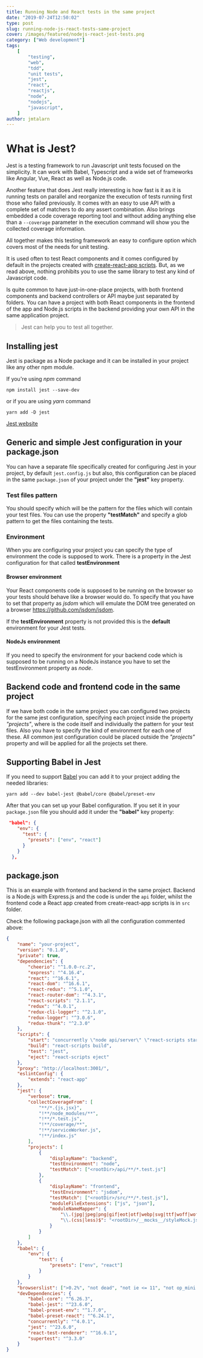 ```yaml
---
title: Running Node and React tests in the same project
date: "2019-07-24T12:50:02"
type: post
slug: running-node-js-react-tests-same-project
cover: /images/featured/nodejs-react-jest-tests.png
category: ["Web development"]
tags:
    [
        "testing",
        "web",
        "tdd",
        "unit tests",
        "jest",
        "react",
        "reactjs",
        "node",
        "nodejs",
        "javascript",
    ]
author: jmtalarn
---
```


# What is Jest?

Jest is a testing framework to run Javascript unit tests focused on the simplicity. It can work with Babel, Typescript and a wide set of frameworks like Angular, Vue, React as well as Node.js code.

<!--more-->

Another feature that does Jest really interesting is how fast is it as it is running tests on parallel and reorganize the execution of tests running first those who failed previously.
It comes with an easy to use API with a complete set of matchers to do any assert combination.
Also brings embedded a code coverage reporting tool and without adding anything else than a `--coverage` parameter in the execution command will show you the collected coverage information.

All together makes this testing framework an easy to configure option which covers most of the needs for unit testing.

It is used often to test React components and it comes configured by default in the projects created with [create-react-app scripts](https://facebook.github.io/create-react-app). But, as we read above, nothing prohibits you to use the same library to test any kind of Javascript code.

Is quite common to have just-in-one-place projects, with both frontend components and backend controllers or API maybe just separated by folders.
You can have a project with both React components in the frontend of the app and Node.js scripts in the backend providing your own API in the same application project.

> Jest can help you to test all together.

## Installing jest

Jest is package as a Node package and it can be installed in your project like any other npm module.

If you're using _npm_ command

```shell
npm install jest --save-dev
```

or if you are using _yarn_ command

```shell
yarn add -D jest
```

[Jest website](https://jestjs.io/")

## Generic and simple Jest configuration in your package.json

You can have a separate file specifically created for configuring Jest in your project, by default `jest.config.js` but also, this configuration can be placed in the same `package.json` of your project under the **"jest"** key property.

### Test files pattern

You should specify which will be the pattern for the files which will contain your test files. You can use the property **"testMatch"** and specify a glob pattern to get the files containing the tests.

### Environment

When you are configuring your project you can specify the type of environment the code is supposed to work. There is a property in the Jest configuration for that called **testEnvironment**

#### Browser environment

Your React components code is supposed to be running on the browser so your tests should behave like a browser would do. To specify that you have to set that property as _jsdom_ which will emulate the DOM tree generated on a browser <https://github.com/jsdom/jsdom>.

If the **testEnvironment** property is not provided this is the **default** environment for your Jest tests.

#### NodeJs environment

If you need to specify the environment for your backend code which is supposed to be running on a NodeJs instance you have to set the testEnvironment property as _node_.

## Backend code and frontend code in the same project

If we have both code in the same project you can configured two projects for the same jest configuration, specifying each project inside the property _"projects"_, where is the code itself and individually the pattern for your test files. Also you have to specify the kind of environment for each one of these.
All common jest configuration could be placed outside the _"projects"_ property and will be applied for all the projects set there.

## Supporting Babel in Jest

If you need to support [Babel](https://babeljs.io) you can add it to your project adding the needed libraries:

```shell
yarn add --dev babel-jest @babel/core @babel/preset-env
```

After that you can set up your Babel configuration. If you set it in your `package.json` file you should add it under the **"babel"** key property:

```json
 "babel": {
    "env": {
      "test": {
        "presets": ["env", "react"]
      }
    }
  },
```

## package.json

This is an example with frontend and backend in the same project. Backend is a Node.js with Express.js and the code is under the `api` folder, whilst the frontend code a React app created from create-react-app scripts is in `src` folder.

Check the following package.json with all the configuration commented above:

```json
{
	"name": "your-project",
	"version": "0.1.0",
	"private": true,
	"dependencies": {
		"cheerio": "^1.0.0-rc.2",
		"express": "^4.16.4",
		"react": "^16.6.1",
		"react-dom": "^16.6.1",
		"react-redux": "^5.1.0",
		"react-router-dom": "^4.3.1",
		"react-scripts": "2.1.1",
		"redux": "^4.0.1",
		"redux-cli-logger": "^2.1.0",
		"redux-logger": "^3.0.6",
		"redux-thunk": "^2.3.0"
	},
	"scripts": {
		"start": "concurrently \"node api/server\" \"react-scripts start\"",
		"build": "react-scripts build",
		"test": "jest",
		"eject": "react-scripts eject"
	},
	"proxy": "http://localhost:3001/",
	"eslintConfig": {
		"extends": "react-app"
	},
	"jest": {
		"verbose": true,
		"collectCoverageFrom": [
			"**/*.{js,jsx}",
			"!**/node_modules/**",
			"!**/*.test.js",
			"!**/coverage/**",
			"!**/serviceWorker.js",
			"!**/index.js"
		],
		"projects": [
			{
				"displayName": "backend",
				"testEnvironment": "node",
				"testMatch": ["<rootDir>/api/**/*.test.js"]
			},
			{
				"displayName": "frontend",
				"testEnvironment": "jsdom",
				"testMatch": ["<rootDir>/src/**/*.test.js"],
				"moduleFileExtensions": ["js", "json"],
				"moduleNameMapper": {
					"\\.(jpg|jpeg|png|gif|eot|otf|webp|svg|ttf|woff|woff2|mp4|webm|wav|mp3|m4a|aac|oga)$": "<rootDir>/__mocks__/fileMock.js",
					"\\.(css|less)$": "<rootDir>/__mocks__/styleMock.js"
				}
			}
		]
	},
	"babel": {
		"env": {
			"test": {
				"presets": ["env", "react"]
			}
		}
	},
	"browserslist": [">0.2%", "not dead", "not ie <= 11", "not op_mini all"],
	"devDependencies": {
		"babel-core": "^6.26.3",
		"babel-jest": "^23.6.0",
		"babel-preset-env": "^1.7.0",
		"babel-preset-react": "^6.24.1",
		"concurrently": "^4.0.1",
		"jest": "^23.6.0",
		"react-test-renderer": "^16.6.1",
		"supertest": "^3.3.0"
	}
}
```
